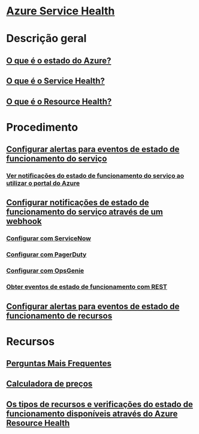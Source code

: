 # [Azure Service Health](index.md)

# Descrição geral
## [O que é o estado do Azure?](azure-status-overview.md)
## [O que é o Service Health?](service-health-overview.md)
## [O que é o Resource Health?](resource-health-overview.md)
# Procedimento
## [Configurar alertas para eventos de estado de funcionamento do serviço](../azure-monitor/platform/alerts-activity-log-service-notifications.md?toc=%2fazure%2fservice-health%2ftoc.json)
### [Ver notificações do estado de funcionamento do serviço ao utilizar o portal do Azure](../azure-monitor/platform/service-notifications.md?toc=%2fazure%2fservice-health%2ftoc.json)
## [Configurar notificações de estado de funcionamento do serviço através de um webhook](service-health-alert-webhook-guide.md)
### [Configurar com ServiceNow](service-health-alert-webhook-servicenow.md)
### [Configurar com PagerDuty](service-health-alert-webhook-pagerduty.md)
### [Configurar com OpsGenie](service-health-alert-webhook-opsgenie.md)
### [Obter eventos de estado de funcionamento com REST](service-health-rest.md)
## [Configurar alertas para eventos de estado de funcionamento de recursos](resource-health-alert-arm-template-guide.md) 
# Recursos
## [Perguntas Mais Frequentes](resource-health-faq.md)
## [Calculadora de preços](https://azure.microsoft.com/pricing/calculator/)
## [Os tipos de recursos e verificações do estado de funcionamento disponíveis através do Azure Resource Health](resource-health-checks-resource-types.md)